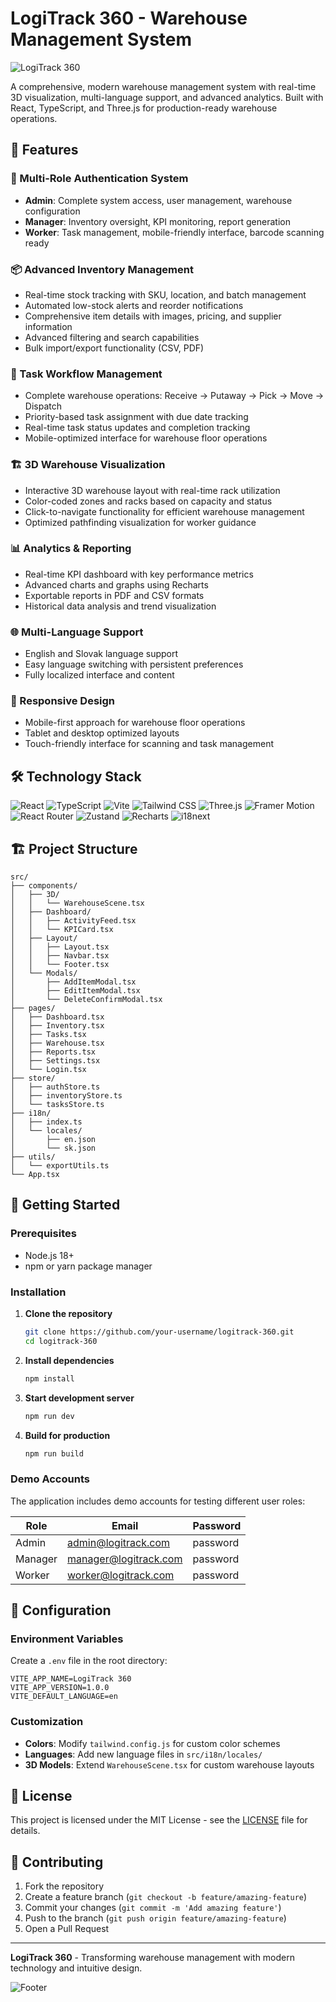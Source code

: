# LogiTrack 360 - Warehouse Management System

![LogiTrack 360](https://img.shields.io/badge/LogiTrack_360-v1.0.0-8A4AF3?style=for-the-badge&logo=warehouse)

A comprehensive, modern warehouse management system with real-time 3D visualization, multi-language support, and advanced analytics. Built with React, TypeScript, and Three.js for production-ready warehouse operations.

## 🌟 Features

### 🔐 Multi-Role Authentication System
- **Admin**: Complete system access, user management, warehouse configuration
- **Manager**: Inventory oversight, KPI monitoring, report generation
- **Worker**: Task management, mobile-friendly interface, barcode scanning ready

### 📦 Advanced Inventory Management
- Real-time stock tracking with SKU, location, and batch management
- Automated low-stock alerts and reorder notifications
- Comprehensive item details with images, pricing, and supplier information
- Advanced filtering and search capabilities
- Bulk import/export functionality (CSV, PDF)

### 🎯 Task Workflow Management
- Complete warehouse operations: Receive → Putaway → Pick → Move → Dispatch
- Priority-based task assignment with due date tracking
- Real-time task status updates and completion tracking
- Mobile-optimized interface for warehouse floor operations

### 🏗️ 3D Warehouse Visualization
- Interactive 3D warehouse layout with real-time rack utilization
- Color-coded zones and racks based on capacity and status
- Click-to-navigate functionality for efficient warehouse management
- Optimized pathfinding visualization for worker guidance

### 📊 Analytics & Reporting
- Real-time KPI dashboard with key performance metrics
- Advanced charts and graphs using Recharts
- Exportable reports in PDF and CSV formats
- Historical data analysis and trend visualization

### 🌐 Multi-Language Support
- English and Slovak language support
- Easy language switching with persistent preferences
- Fully localized interface and content

### 📱 Responsive Design
- Mobile-first approach for warehouse floor operations
- Tablet and desktop optimized layouts
- Touch-friendly interface for scanning and task management

## 🛠️ Technology Stack

![React](https://img.shields.io/badge/React-18.3.1-61DAFB?style=flat-square&logo=react)
![TypeScript](https://img.shields.io/badge/TypeScript-5.5.3-3178C6?style=flat-square&logo=typescript)
![Vite](https://img.shields.io/badge/Vite-5.4.2-646CFF?style=flat-square&logo=vite)
![Tailwind CSS](https://img.shields.io/badge/Tailwind_CSS-3.4.1-38B2AC?style=flat-square&logo=tailwind-css)
![Three.js](https://img.shields.io/badge/Three.js-0.158.0-000000?style=flat-square&logo=three.js)
![Framer Motion](https://img.shields.io/badge/Framer_Motion-10.16.16-0055FF?style=flat-square&logo=framer)
![React Router](https://img.shields.io/badge/React_Router-6.20.1-CA4245?style=flat-square&logo=react-router)
![Zustand](https://img.shields.io/badge/Zustand-4.4.7-FF6B35?style=flat-square)
![Recharts](https://img.shields.io/badge/Recharts-2.8.0-8884D8?style=flat-square)
![i18next](https://img.shields.io/badge/i18next-23.7.6-26A69A?style=flat-square&logo=i18next)


## 🏗️ Project Structure

```
src/
├── components/           
│   ├── 3D/              
│   │   └── WarehouseScene.tsx
│   ├── Dashboard/       
│   │   ├── ActivityFeed.tsx
│   │   └── KPICard.tsx
│   ├── Layout/          
│   │   ├── Layout.tsx
│   │   ├── Navbar.tsx
│   │   └── Footer.tsx
│   └── Modals/          
│       ├── AddItemModal.tsx
│       ├── EditItemModal.tsx
│       └── DeleteConfirmModal.tsx
├── pages/               
│   ├── Dashboard.tsx    
│   ├── Inventory.tsx    
│   ├── Tasks.tsx       
│   ├── Warehouse.tsx    
│   ├── Reports.tsx      
│   ├── Settings.tsx     
│   └── Login.tsx        
├── store/               
│   ├── authStore.ts
│   ├── inventoryStore.ts 
│   └── tasksStore.ts    
├── i18n/                
│   ├── index.ts
│   └── locales/
│       ├── en.json      
│       └── sk.json      
├── utils/               
│   └── exportUtils.ts   
└── App.tsx              
```

## 🚀 Getting Started

### Prerequisites
- Node.js 18+ 
- npm or yarn package manager

### Installation

1. **Clone the repository**
   ```bash
   git clone https://github.com/your-username/logitrack-360.git
   cd logitrack-360
   ```

2. **Install dependencies**
   ```bash
   npm install
   ```

3. **Start development server**
   ```bash
   npm run dev
   ```

4. **Build for production**
   ```bash
   npm run build
   ```

### Demo Accounts

The application includes demo accounts for testing different user roles:

| Role | Email | Password |
|------|-------|----------|
| Admin | admin@logitrack.com | password |
| Manager | manager@logitrack.com | password |
| Worker | worker@logitrack.com | password |

## 🔧 Configuration

### Environment Variables
Create a `.env` file in the root directory:

```env
VITE_APP_NAME=LogiTrack 360
VITE_APP_VERSION=1.0.0
VITE_DEFAULT_LANGUAGE=en
```

### Customization
- **Colors**: Modify `tailwind.config.js` for custom color schemes
- **Languages**: Add new language files in `src/i18n/locales/`
- **3D Models**: Extend `WarehouseScene.tsx` for custom warehouse layouts

## 📄 License

This project is licensed under the MIT License - see the [LICENSE](LICENSE) file for details.

## 👥 Contributing

1. Fork the repository
2. Create a feature branch (`git checkout -b feature/amazing-feature`)
3. Commit your changes (`git commit -m 'Add amazing feature'`)
4. Push to the branch (`git push origin feature/amazing-feature`)
5. Open a Pull Request

---

**LogiTrack 360** - Transforming warehouse management with modern technology and intuitive design.

![Footer](https://img.shields.io/badge/Made_with-❤️_and_TypeScript-8A4AF3?style=for-the-badge)